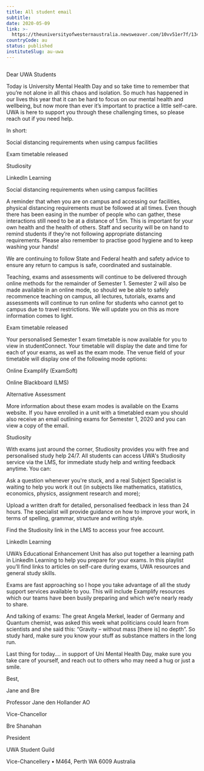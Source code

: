 ```yaml
---
title: All student email
subtitle: 
date: 2020-05-09
link: >-
  https://theuniversityofwesternaustralia.newsweaver.com/10vv51er7f/134eg0tzfrwu1ci1lg7moo?email=true&lang=en&a=11&p=4580774
countryCode: au
status: published
instituteSlug: au-uwa
---
```

![]()

Dear UWA Students

Today is University Mental Health Day and so take time to remember that you’re not alone in all this chaos and isolation. So much has happened in our lives this year that it can be hard to focus on our mental health and wellbeing, but now more than ever it’s important to practice a little self-care. UWA is here to support you through these challenging times, so please reach out if you need help.

In short:

Social distancing requirements when using campus facilities

Exam timetable released

Studiosity

LinkedIn Learning

Social distancing requirements when using campus facilities

A reminder that when you are on campus and accessing our facilities, physical distancing requirements must be followed at all times. Even though there has been easing in the number of people who can gather, these interactions still need to be at a distance of 1.5m. This is important for your own health and the health of others. Staff and security will be on hand to remind students if they’re not following appropriate distancing requirements. Please also remember to practise good hygiene and to keep washing your hands!

We are continuing to follow State and Federal health and safety advice to ensure any return to campus is safe, coordinated and sustainable.

Teaching, exams and assessments will continue to be delivered through online methods for the remainder of Semester 1. Semester 2 will also be made available in an online mode, so should we be able to safely recommence teaching on campus, all lectures, tutorials, exams and assessments will continue to run online for students who cannot get to campus due to travel restrictions. We will update you on this as more information comes to light.

Exam timetable released

Your personalised Semester 1 exam timetable is now available for you to view in studentConnect. Your timetable will display the date and time for each of your exams, as well as the exam mode. The venue field of your timetable will display one of the following mode options:

Online Examplify (ExamSoft)

Online Blackboard (LMS)

Alternative Assessment

More information about these exam modes is available on the Exams website. If you have enrolled in a unit with a timetabled exam you should also receive an email outlining exams for Semester 1, 2020 and you can view a copy of the email.

Studiosity

With exams just around the corner, Studiosity provides you with free and personalised study help 24/7. All students can access UWA's Studiosity service via the LMS, for immediate study help and writing feedback anytime. You can:

Ask a question whenever you're stuck, and a real Subject Specialist is waiting to help you work it out (in subjects like mathematics, statistics, economics, physics, assignment research and more);

Upload a written draft for detailed, personalised feedback in less than 24 hours. The specialist will provide guidance on how to improve your work, in terms of spelling, grammar, structure and writing style.

Find the Studiosity link in the LMS to access your free account.

LinkedIn Learning

UWA’s Educational Enhancement Unit has also put together a learning path in LinkedIn Learning to help you prepare for your exams. In this playlist you’ll find links to articles on self-care during exams, UWA resources and general study skills.

Exams are fast approaching so I hope you take advantage of all the study support services available to you. This will include Examplify resources which our teams have been busily preparing and which we’re nearly ready to share.

And talking of exams: The great Angela Merkel, leader of Germany and Quantum chemist, was asked this week what politicians could learn from scientists and she said this: “Gravity – without mass [there is] no depth”. So study hard, make sure you know your stuff as substance matters in the long run.

Last thing for today…. in support of Uni Mental Health Day, make sure you take care of yourself, and reach out to others who may need a hug or just a smile.

Best,

Jane and Bre

Professor Jane den Hollander AO

Vice-Chancellor

Bre Shanahan

President

UWA Student Guild

Vice-Chancellery • M464, Perth WA 6009 Australia
